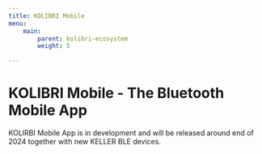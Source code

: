 ```yaml
---
title: KOLIBRI Mobile
menu:
    main:
        parent: kolibri-ecosystem
        weight: 5

---
```


# KOLIBRI Mobile - The Bluetooth Mobile App

KOLIRBI Mobile App is in development and will be released around end of 2024 together with new KELLER BLE devices.